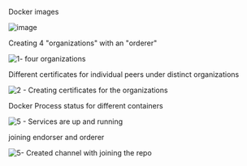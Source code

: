 Docker images

![image](https://user-images.githubusercontent.com/65031312/170870402-f07d2170-a2a4-409e-8cf4-bfd6bb262a88.png)



Creating 4 "organizations" with an "orderer"

![1- four organizations](https://user-images.githubusercontent.com/65031312/170870137-02c0277b-030e-4e54-ab55-e496e0358bb1.png)


Different certificates for individual peers under distinct organizations



![2 - Creating certificates for the organizations](https://user-images.githubusercontent.com/65031312/170870200-c240ad20-1409-4000-875b-9aba71bd379b.png)


Docker Process status for different containers

![5 - Services are up and running](https://user-images.githubusercontent.com/65031312/170870272-6f7d0add-5084-4968-8dc0-b3dc7636f98a.png)


joining endorser and orderer

![5- Created channel with joining the repo ](https://user-images.githubusercontent.com/65031312/170870337-89b70481-a27a-43f3-907f-0a366ed7aeed.png)
